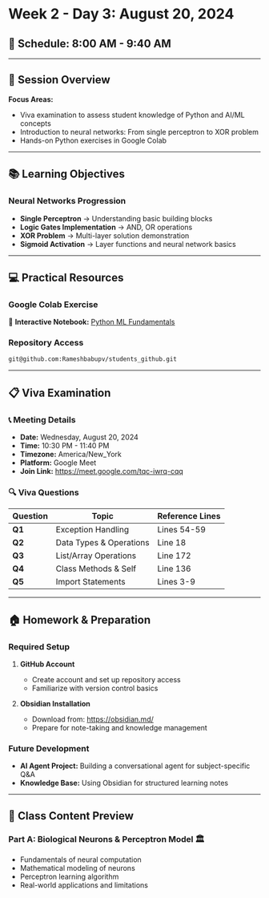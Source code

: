 # Week 2 - Day 3: August 20, 2024
## 📅 Schedule: 8:00 AM - 9:40 AM

---

## 🎯 Session Overview

**Focus Areas:**
- Viva examination to assess student knowledge of Python and AI/ML concepts
- Introduction to neural networks: From single perceptron to XOR problem
- Hands-on Python exercises in Google Colab

---

## 📚 Learning Objectives

### Neural Networks Progression
- **Single Perceptron** → Understanding basic building blocks
- **Logic Gates Implementation** → AND, OR operations
- **XOR Problem** → Multi-layer solution demonstration
- **Sigmoid Activation** → Layer functions and neural network basics

---

## 💻 Practical Resources

### Google Colab Exercise
🔗 **Interactive Notebook:** [Python ML Fundamentals](https://colab.research.google.com/drive/1PDiWwPX1FAiSHOHvJB_vo4JJUbb07Mxs)

### Repository Access
```bash
git@github.com:Rameshbabupv/students_github.git
```

---

## 📋 Viva Examination

### 📞 Meeting Details
- **Date:** Wednesday, August 20, 2024
- **Time:** 10:30 PM - 11:40 PM
- **Timezone:** America/New_York
- **Platform:** Google Meet
- **Join Link:** https://meet.google.com/tqc-iwrq-cqq

### 🔍 Viva Questions

| Question | Topic | Reference Lines |
|----------|-------|-----------------|
| **Q1** | Exception Handling | Lines 54-59 |
| **Q2** | Data Types & Operations | Line 18 |
| **Q3** | List/Array Operations | Line 172 |
| **Q4** | Class Methods & Self | Line 136 |
| **Q5** | Import Statements | Lines 3-9 |

---

## 🏠 Homework & Preparation

### Required Setup
1. **GitHub Account**
   - Create account and set up repository access
   - Familiarize with version control basics

2. **Obsidian Installation**
   - Download from: https://obsidian.md/
   - Prepare for note-taking and knowledge management

### Future Development
- **AI Agent Project:** Building a conversational agent for subject-specific Q&A
- **Knowledge Base:** Using Obsidian for structured learning notes

---

## 🧠 Class Content Preview

### Part A: Biological Neurons & Perceptron Model 🏛️
- Fundamentals of neural computation
- Mathematical modeling of neurons
- Perceptron learning algorithm
- Real-world applications and limitations